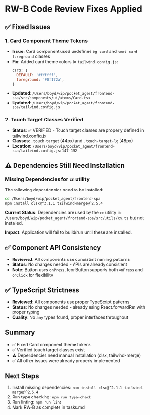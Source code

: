 # RW-B Code Review Fixes Applied

## ✅ Fixed Issues

### 1. Card Component Theme Tokens
- **Issue**: Card component used undefined `bg-card` and `text-card-foreground` classes
- **Fix**: Added card theme colors to `tailwind.config.js`:
  ```javascript
  card: {
    DEFAULT: '#ffffff',
    foreground: '#0f172a',
  }
  ```
- **Updated**: `/Users/boyd/wip/pocket_agent/frontend-spa/src/components/ui/atoms/Card.tsx`
- **Updated**: `/Users/boyd/wip/pocket_agent/frontend-spa/tailwind.config.js`

### 2. Touch Target Classes Verified
- **Status**: ✅ VERIFIED - Touch target classes are properly defined in tailwind.config.js
- **Classes**: `.touch-target` (44px) and `.touch-target-lg` (48px) 
- **Location**: `/Users/boyd/wip/pocket_agent/frontend-spa/tailwind.config.js:147-152`

## ⚠️ Dependencies Still Need Installation

### Missing Dependencies for `cn` utility
The following dependencies need to be installed:
```bash
cd /Users/boyd/wip/pocket_agent/frontend-spa
npm install clsx@^2.1.1 tailwind-merge@^2.5.4
```

**Current Status**: Dependencies are used by the `cn` utility in `/Users/boyd/wip/pocket_agent/frontend-spa/src/utils/cn.ts` but not installed.

**Impact**: Application will fail to build/run until these are installed.

## ✅ Component API Consistency
- **Reviewed**: All components use consistent naming patterns
- **Status**: No changes needed - APIs are already consistent
- **Note**: Button uses `onPress`, IconButton supports both `onPress` and `onClick` for flexibility

## ✅ TypeScript Strictness
- **Reviewed**: All components use proper TypeScript patterns
- **Status**: No changes needed - already using React.forwardRef with proper typing
- **Quality**: No `any` types found, proper interfaces throughout

## Summary
- ✅ Fixed Card component theme tokens
- ✅ Verified touch target classes exist
- ⚠️ Dependencies need manual installation (clsx, tailwind-merge)
- ✅ All other issues were already properly implemented

## Next Steps
1. Install missing dependencies: `npm install clsx@^2.1.1 tailwind-merge@^2.5.4`
2. Run type checking: `npm run type-check`
3. Run linting: `npm run lint`
4. Mark RW-B as complete in tasks.md